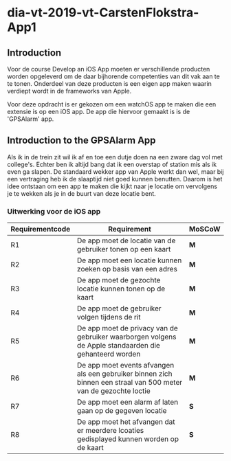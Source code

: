 # dia-vt-2019-vt-CarstenFlokstra-App1

## Introduction
Voor de course Develop an iOS App moeten er verschillende producten worden opgeleverd om de daar bijhorende competenties van dit vak aan te te tonen. Onderdeel van deze producten is een eigen app maken waarin verdiept wordt in de frameworks van Apple. 

Voor deze opdracht is er gekozen om een watchOS app te maken die een extensie is op een iOS app. De app die hiervoor gemaakt is is de 'GPSAlarm' app.

## Introduction to the GPSAlarm App
Als ik in de trein zit wil ik af en toe een dutje doen na een zware dag vol met college's. Echter ben ik altijd bang dat ik een overstap of station mis als ik even ga slapen. De standaard wekker app van Apple werkt dan wel, maar bij een vertraging heb ik de slaaptijd niet goed kunnen benutten. Daarom is het idee ontstaan om een app te maken die kijkt naar je locatie om vervolgens je te wekken als je in de buurt van deze locatie bent.

### Uitwerking voor de iOS app
| Requirementcode        | Requirement    | MoSCoW  |
| ------------- |-------------| -----|
| R1   | De app moet de locatie van de gebruiker tonen op een kaart | **M** |
| R2    | De app moet een locatie kunnen zoeken op basis van een adres      |   **M** |
| R3 | De app moet de gezochte locatie kunnen tonen op de kaart     |    **M** |
| R4 | De app moet de gebruiker volgen tijdens de rit     |    **M** |
| R5 | De app moet de privacy van de gebruiker waarborgen volgens de Apple standaarden die gehanteerd worden     |    **M** |
| R6 | De app moet events afvangen als een gebruiker binnen zich binnen een straal van 500 meter van de gezochte loctie  |    **M** |
| R7 | De app moet een alarm af laten gaan op de gegeven locatie  |    **S** |
| R8 | De app moet het afvangen dat er meerdere lcoaties gedisplayed kunnen worden op de kaart  |    **S** |









